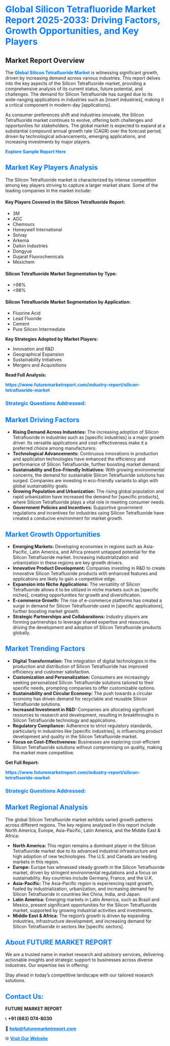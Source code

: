 <h1 style="color: #007BFF;">Global Silicon Tetrafluoride Market Report 2025-2033: Driving Factors, Growth Opportunities, and Key Players</h1>

<section id="overview">
<h2>Market Report Overview</h2>
<p>The <a href="https://www.futuremarketreport.com/industry-report/silicon-tetrafluoride-market" style="color: #007BFF; text-decoration: none;"><strong>Global Silicon Tetrafluoride Market</strong></a> is witnessing significant growth, driven by increasing demand across various industries. This report delves into the key aspects of the Silicon Tetrafluoride market, providing a comprehensive analysis of its current status, future potential, and challenges. The demand for Silicon Tetrafluoride has surged due to its wide-ranging applications in industries such as [insert industries], making it a critical component in modern-day [applications].</p>
<p>As consumer preferences shift and industries innovate, the Silicon Tetrafluoride market continues to evolve, offering both challenges and opportunities for stakeholders. The global market is expected to expand at a substantial compound annual growth rate (CAGR) over the forecast period, driven by technological advancements, emerging applications, and increasing investments by major players.</p>
</section>

<section id="overview">
<p><a href="https://www.futuremarketreport.com/request-sample/reportId=84127" style="color: #007BFF; text-decoration: none;"><strong>Explore Sample Report Here</strong></a></p>
</section>

<section id="key-players">
<h2 style="color: #007BFF;">Market Key Players Analysis</h2>
<p>The Silicon Tetrafluoride market is characterized by intense competition among key players striving to capture a larger market share. Some of the leading companies in the market include:</p>
<h4>Key Players Covered in the Silicon Tetrafluoride Report:</h4>
<ul><li>3M</li><li>AGC</li><li>Chemours</li><li>Honeywell International</li><li>Solvay</li><li>Arkema</li><li>Daikin Industries</li><li>Dongyue</li><li>Gujarat Fluorochemicals</li><li>Mexichem</li></ul>
<h4>Silicon Tetrafluoride Market Segmentation by Type:</h4>
<ul><li>&gt;98%</li><li>&lt;98%</li></ul>

<h4>Silicon Tetrafluoride Market Segmentation by Application:</h4>
<ul><li>Fluorine Acid</li><li>Lead Fluoride</li><li>Cement</li><li>Pure Silicon Intermediate</li></ul>
<p><strong>Key Strategies Adopted by Market Players:</strong></p>
<ul>
<li>Innovation and R&D</li>
<li>Geographical Expansion</li>
<li>Sustainability Initiatives</li>
<li>Mergers and Acquisitions</li>
</ul>
</section>

<section>
<p><strong>Read Full Analysis: </strong></p><a href="https://www.futuremarketreport.com/industry-report/silicon-tetrafluoride-market" style="color: #007BFF; text-decoration: none;"><strong>https://www.futuremarketreport.com/industry-report/silicon-tetrafluoride-market</strong></a>
<h3 style="color: #007BFF;">Strategic Questions Addressed:</h3>
</section>

<section id="driving-factors">
<h2 style="color: #007BFF;">Market Driving Factors</h2>
<ul>
<li><strong>Rising Demand Across Industries:</strong> The increasing adoption of Silicon Tetrafluoride in industries such as [specific industries] is a major growth driver. Its versatile applications and cost-effectiveness make it a preferred choice among manufacturers.</li>
<li><strong>Technological Advancements:</strong> Continuous innovations in production and application technologies have enhanced the efficiency and performance of Silicon Tetrafluoride, further boosting market demand.</li>
<li><strong>Sustainability and Eco-Friendly Initiatives:</strong> With growing environmental concerns, the demand for sustainable Silicon Tetrafluoride solutions has surged. Companies are investing in eco-friendly variants to align with global sustainability goals.</li>
<li><strong>Growing Population and Urbanization:</strong> The rising global population and rapid urbanization have increased the demand for [specific products], where Silicon Tetrafluoride plays a vital role in meeting consumer needs.</li>
<li><strong>Government Policies and Incentives:</strong> Supportive government regulations and incentives for industries using Silicon Tetrafluoride have created a conducive environment for market growth.</li>
</ul>
</section>

<section id="growth-opportunities">
<h2 style="color: #007BFF;">Market Growth Opportunities</h2>
<ul>
<li><strong>Emerging Markets:</strong> Developing economies in regions such as Asia-Pacific, Latin America, and Africa present untapped potential for the Silicon Tetrafluoride market. Increasing industrialization and urbanization in these regions are key growth drivers.</li>
<li><strong>Innovative Product Development:</strong> Companies investing in R&D to create innovative Silicon Tetrafluoride products with enhanced features and applications are likely to gain a competitive edge.</li>
<li><strong>Expansion into Niche Applications:</strong> The versatility of Silicon Tetrafluoride allows it to be utilized in niche markets such as [specific niches], creating opportunities for growth and diversification.</li>
<li><strong>E-commerce Growth:</strong> The rise of e-commerce platforms has created a surge in demand for Silicon Tetrafluoride used in [specific applications], further boosting market growth.</li>
<li><strong>Strategic Partnerships and Collaborations:</strong> Industry players are forming partnerships to leverage shared expertise and resources, driving the development and adoption of Silicon Tetrafluoride products globally.</li>
</ul>
</section>

<section id="trending-factors">
<h2 style="color: #007BFF;">Market Trending Factors</h2>
<ul>
<li><strong>Digital Transformation:</strong> The integration of digital technologies in the production and distribution of Silicon Tetrafluoride has improved efficiency and customer satisfaction.</li>
<li><strong>Customization and Personalization:</strong> Consumers are increasingly seeking personalized Silicon Tetrafluoride solutions tailored to their specific needs, prompting companies to offer customizable options.</li>
<li><strong>Sustainability and Circular Economy:</strong> The push towards a circular economy has driven demand for recyclable and reusable Silicon Tetrafluoride solutions.</li>
<li><strong>Increased Investment in R&D:</strong> Companies are allocating significant resources to research and development, resulting in breakthroughs in Silicon Tetrafluoride technology and applications.</li>
<li><strong>Regulatory Compliance:</strong> Adherence to strict regulatory standards, particularly in industries like [specific industries], is influencing product development and quality in the Silicon Tetrafluoride market.</li>
<li><strong>Focus on Cost-Effectiveness:</strong> Businesses are exploring cost-efficient Silicon Tetrafluoride solutions without compromising on quality, making the market more competitive.</li>
</ul>
</section>

<section>
<p><strong>Get Full Report: </strong></p><a href="https://www.futuremarketreport.com/industry-report/silicon-tetrafluoride-market" style="color: #007BFF; text-decoration: none;"><strong>https://www.futuremarketreport.com/industry-report/silicon-tetrafluoride-market</strong></a>
<h3 style="color: #007BFF;">Strategic Questions Addressed:</h3>
</section>


<section id="regional-analysis">
<h2 style="color: #007BFF;">Market Regional Analysis</h2>
<p>The global Silicon Tetrafluoride market exhibits varied growth patterns across different regions. The key regions analyzed in this report include North America, Europe, Asia-Pacific, Latin America, and the Middle East & Africa:</p>
<ul>
<li><strong>North America:</strong> This region remains a dominant player in the Silicon Tetrafluoride market due to its advanced industrial infrastructure and high adoption of new technologies. The U.S. and Canada are leading markets in this region.</li>
<li><strong>Europe:</strong> Europe has witnessed steady growth in the Silicon Tetrafluoride market, driven by stringent environmental regulations and a focus on sustainability. Key countries include Germany, France, and the U.K.</li>
<li><strong>Asia-Pacific:</strong> The Asia-Pacific region is experiencing rapid growth, fueled by industrialization, urbanization, and increasing demand for Silicon Tetrafluoride in countries like China, India, and Japan.</li>
<li><strong>Latin America:</strong> Emerging markets in Latin America, such as Brazil and Mexico, present significant opportunities for the Silicon Tetrafluoride market, supported by growing industrial activities and investments.</li>
<li><strong>Middle East & Africa:</strong> The region’s growth is driven by expanding industries, infrastructure development, and increasing demand for Silicon Tetrafluoride in sectors like [specific sectors].</li>
</ul>
</section>

<footer>
<h2 style="color: #007BFF;">About FUTURE MARKET REPORT</h2>
<p>We are a trusted name in market research and advisory services, delivering actionable insights and strategic support to businesses across diverse industries. Our expertise lies in offering:</p>

<p>Stay ahead in today’s competitive landscape with our tailored research solutions.</p>

<h2 style="color: #007BFF;">Contact Us:</h2>
<p><strong>FUTURE MARKET REPORT</strong></p>
<p>📞 <strong>+91 (883) 074-8030</strong></p>
<p>📧 <strong><a href="mailto:help@futuremarketreport.com" style="color: #007BFF;">help@futuremarketreport.com</a></strong></p>
<p>🌐 <strong><a href="https://www.futuremarketreport.com/" style="color: #007BFF;">Visit Our Website</a></strong></p>
</footer>